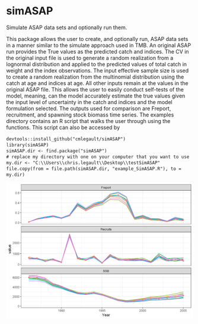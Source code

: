 # simASAP
Simulate ASAP data sets and optionally run them.

This package allows the user to create, and optionally run, ASAP data sets in a manner similar to the simulate approach used in TMB. An original ASAP run provides the True values as the predicted catch and indices. The CV in the original input file is used to generate a random realization from a lognormal distribution and applied to the predicted values of total catch in weight and the index observations. The input effective sample size is used to create a random realization from the multinomial distribution using the catch at age and indices at age. All other inputs remain at the values in the original ASAP file. This allows the user to easily conduct self-tests of the model, meaning, can the model accurately estimate the true values given the input level of uncertainty in the catch and indices and the model formulation selected. The outputs used for comparison are Freport, recruitment, and spawning stock biomass time series. The examples directory contains an R script that walks the user through using the functions. This script can also be accessed by

```
devtools::install_github("cmlegault/simASAP")
library(simASAP)
simASAP.dir <- find.package("simASAP")
# replace my directory with one on your computer that you want to use
my.dir <- "C:\\Users\\chris.legault\\Desktop\\testSimASAP" 
file.copy(from = file.path(simASAP.dir, "example_SimASAP.R"), to = my.dir)
```

<img src="./examples/comparisonplots_simplelogistic.png">
